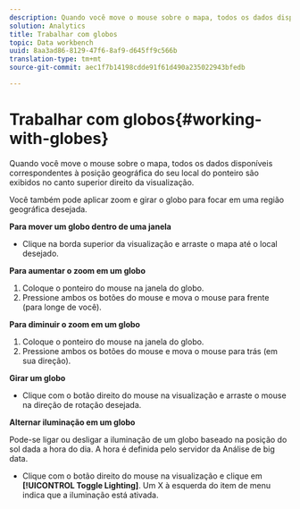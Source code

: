 ```yaml
---
description: Quando você move o mouse sobre o mapa, todos os dados disponíveis correspondentes à posição geográfica do seu local do ponteiro são exibidos no canto superior direito da visualização.
solution: Analytics
title: Trabalhar com globos
topic: Data workbench
uuid: 8aa3ad86-8129-47f6-8af9-d645ff9c566b
translation-type: tm+mt
source-git-commit: aec1f7b14198cdde91f61d490a235022943bfedb

---
```



# Trabalhar com globos{#working-with-globes}

Quando você move o mouse sobre o mapa, todos os dados disponíveis correspondentes à posição geográfica do seu local do ponteiro são exibidos no canto superior direito da visualização.

Você também pode aplicar zoom e girar o globo para focar em uma região geográfica desejada.

**Para mover um globo dentro de uma janela**

* Clique na borda superior da visualização e arraste o mapa até o local desejado.

**Para aumentar o zoom em um globo**

1. Coloque o ponteiro do mouse na janela do globo.
1. Pressione ambos os botões do mouse e mova o mouse para frente (para longe de você).

**Para diminuir o zoom em um globo**

1. Coloque o ponteiro do mouse na janela do globo.
1. Pressione ambos os botões do mouse e mova o mouse para trás (em sua direção).

**Girar um globo**

* Clique com o botão direito do mouse na visualização e arraste o mouse na direção de rotação desejada.

**Alternar iluminação em um globo**

Pode-se ligar ou desligar a iluminação de um globo baseado na posição do sol dada a hora do dia. A hora é definida pelo servidor da Análise de big data.

* Clique com o botão direito do mouse na visualização e clique em **[!UICONTROL Toggle Lighting]**. Um X à esquerda do item de menu indica que a iluminação está ativada.

